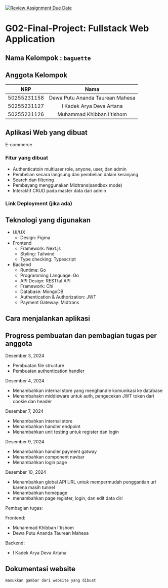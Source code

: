 [![Review Assignment Due Date](https://classroom.github.com/assets/deadline-readme-button-22041afd0340ce965d47ae6ef1cefeee28c7c493a6346c4f15d667ab976d596c.svg)](https://classroom.github.com/a/K32wTABb)
# G02-Final-Project: Fullstack Web Application

## Nama Kelompok : `baguette`

## Anggota Kelompok
| NRP   | Nama |
|:-----------:|:--------:|
| 50255231158 | Dewa Putu Ananda Taurean Mahesa |
| 50255231127 | I Kadek Arya Deva Artana        |
| 50255231126 | Muhammad Khibban I'tishom       |

## Aplikasi Web yang dibuat
E-commerce

### Fitur yang dibuat
- Authenticatoin multiuser role, anyone, user, dan admin
- Pembelian secara langsung dan pembelian dalam keranjang
- Search dan filtering
- Pembayang menggunakan Midtrans(sandbox mode)
- Interaktif CRUD pada master data dari admin

### Link Deployment (jika ada)

## Teknologi yang digunakan
- UI/UX
    - Design: Figma
- Frontend
    - Framework: Next.js
    - Styling: Tailwind
    - Type checking: Typescript
- Backend
    - Runtime: Go
    - Programming Language: Go
    - API Design: RESTful API
    - Framework: Chi
    - Database: MongoDB
    - Authentication & Authorization: JWT
    - Payment Gateway: Midtrans
  

## Cara menjalankan aplikasi

## Progress pembuatan dan pembagian tugas per anggota
Desember 3, 2024
  - Pembuatan file structure
  - Pembuatan authentication handler

Desember 4, 2024
  - Menambahkan internal store yang menghandle komunikasi ke database
  - Menambahakn middleware untuk auth, pengecekan JWT token dari cookie dan header

Desember 7, 2024
  - Menambahkan internal store
  - Menambahkan handler endpoint
  - Menambahkan unit testing untuk register dan login

Desember 9, 2024
  - Menambahkan handler payment gatway
  - Menambahkan component navbar
  - Menambahkan login page

Desember 10, 2024
  - Menambahkan global API URL untuk mempermudah penggantian url karena masih tunnel
  - Menambahkan homepage
  - menambahkan page register, login, dan edit data diri 


Pembagian tugas:

Frontend:
  - Muhammad Khibban I'tishom
  - Dewa Putu Ananda Taurean Mahesa

Backend: 
  -  I Kadek Arya Deva Artana
## Dokumentasi website
`masukkan gambar dari website yang dibuat`